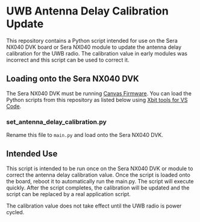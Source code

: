 # UWB Antenna Delay Calibration Update
This repository contains a Python script intended for use on the Sera NX040 DVK
board or Sera NX040 module to update the antenna delay calibration for the UWB
radio. The calibration value in early modules was incorrect and this script can
be used to correct it.

## Loading onto the Sera NX040 DVK
The Sera NX040 DVK must be running [Canvas Firmware](https://github.com/Ezurio/canvas_python_firmware).
You can load the Python scripts from this repository as listed below using
[Xbit tools for VS Code](https://marketplace.visualstudio.com/items?itemName=rfp-canvas.xbit-vsc).

### set_antenna_delay_calibration.py
Rename this file to `main.py` and load onto the Sera NX040 DVK.

## Intended Use
This script is intended to be run once on the Sera NX040 DVK or module to
correct the antenna delay calibration value. Once the script is loaded onto
the board, reboot it to automatically run the main.py. The script will
execute quickly. After the script completes, the calibration will be updated
and the script can be replaced by a real application script.

The calibration value does not take effect until the UWB radio is power
cycled.

